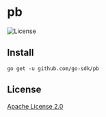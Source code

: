 # pb

![License](https://img.shields.io/badge/license-Apache%20License%202.0-blue?style=for-the-badge)

## Install

```shell
go get -u github.com/go-sdk/pb
```

## License

[Apache License 2.0](./LICENSE)
